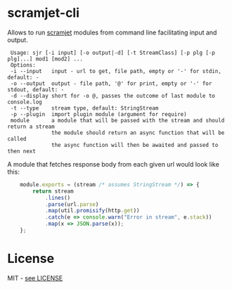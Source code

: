 # scramjet-cli

Allows to run [scramjet](https://www.npmjs.com/package/scramjet) modules from command line facilitating input and output.

     Usage: sjr [-i input] [-o output|-d] [-t StreamClass] [-p plg [-p plg]...] mod1 [mod2] ...
     Options:
     -i --input   input - url to get, file path, empty or '-' for stdin, default: -
     -o --output  output - file path, '@' for print, empty or '-' for stdout, default: -
     -d --display short for -o @, passes the outcome of last module to console.log
     -t --type    stream type, default: StringStream
     -p --plugin  import plugin module (argument for require)
     module       a module that will be passed with the stream and should return a stream
                  the module should return an async function that will be called
                  the async function will then be awaited and passed to then next

A module that fetches response body from each given url would look like this:

```javascript
    module.exports = (stream /* assumes StringStream */) => {
        return stream
            .lines()
            .parse(url.parse)
            .map(util.promisify(http.get))
            .catch(e => console.warn("Error in stream", e.stack))
            .map(x => JSON.parse(x));
    };
```

# License

MIT - [see LICENSE](./LICENSE)

